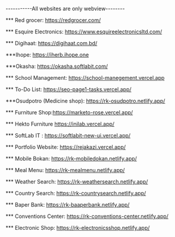 -----------All websites are only webview--------


*** Red grocer: https://redgrocer.com/  

*** Esquire Electronics: https://www.esquireelectronicsltd.com/

*** Digihaat: https://digihaat.com.bd/

***Ihope: https://iherb.ihope.one

***Okasha: https://okasha.softlabit.com/

*** School Management: https://school-manegement.vercel.app

*** To-Do List: https://seo-page1-tasks.vercel.app/

***Osudpotro (Medicine shop): https://rk-osudpotro.netlify.app/

*** Furniture Shop:https://marketo-rose.vercel.app/

*** Hekto Furniture https://inilab.vercel.app/

*** SoftLab IT : https://softlabit-new-ui.vercel.app/

*** Portfolio Website: https://rejakazi.vercel.app/

*** Mobile Bokan: https://rk-mobiledokan.netlify.app/

*** Meal Menu: https://rk-mealmenu.netlify.app/

*** Weather Search: https://rk-weathersearch.netlify.app/

*** Country Search: https://rk-countrysearch.netlify.app/

*** Baper Bank: https://rk-baaperbank.netlify.app/ 

*** Conventions Center: https://rk-conventions-center.netlify.app/

*** Electronic Shop: https://rk-electronicsshop.netlify.app/


